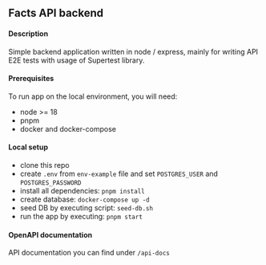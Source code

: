 ## Facts API backend

#### Description

Simple backend application written in node / express, mainly for writing API E2E tests with usage of Supertest library.

#### Prerequisites

To run app on the local environment, you will need:

- node >= 18
- pnpm
- docker and docker-compose

#### Local setup

- clone this repo
- create `.env` from `env-example` file and set `POSTGRES_USER` and `POSTGRES_PASSWORD`
- install all dependencies: `pnpm install`
- create database: `docker-compose up -d`
- seed DB by executing script: `seed-db.sh`
- run the app by executing: `pnpm start`

#### OpenAPI documentation

API documentation you can find under `/api-docs`
